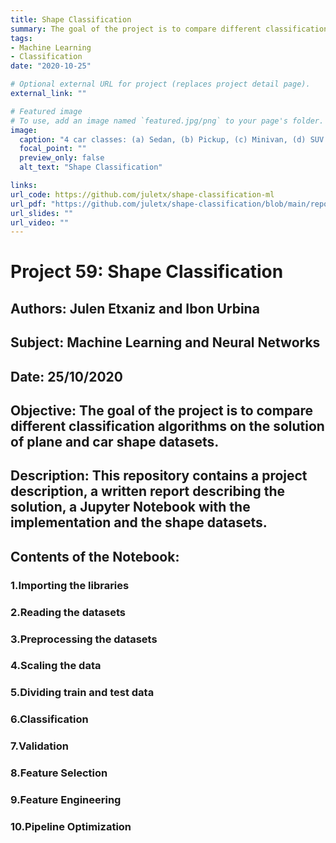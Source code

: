 ```yaml
---
title: Shape Classification
summary: The goal of the project is to compare different classification algorithms on the solution of plane and car shape datasets.
tags:
- Machine Learning
- Classification
date: "2020-10-25"

# Optional external URL for project (replaces project detail page).
external_link: ""

# Featured image
# To use, add an image named `featured.jpg/png` to your page's folder. 
image:
  caption: "4 car classes: (a) Sedan, (b) Pickup, (c) Minivan, (d) SUV. http://biomecis.uta.edu/shape_data.htm"
  focal_point: ""
  preview_only: false
  alt_text: "Shape Classification"

links:
url_code: https://github.com/juletx/shape-classification-ml
url_pdf: "https://github.com/juletx/shape-classification/blob/main/report/Report_P59_Shape_Classification_ML_D2.pdf"
url_slides: ""
url_video: ""
---
```


# Project 59: Shape Classification

## Authors: Julen Etxaniz and Ibon Urbina

## Subject: Machine Learning and Neural Networks

## Date: 25/10/2020

## Objective: The goal of the project is to compare different classification algorithms on the solution of plane and car shape datasets.

## Description: This repository contains a project description, a written report describing the solution, a Jupyter Notebook with the implementation and the shape datasets.

## Contents of the Notebook:

### 1.Importing the libraries

### 2.Reading the datasets

### 3.Preprocessing the datasets

### 4.Scaling the data

### 5.Dividing train and test data

### 6.Classification

### 7.Validation

### 8.Feature Selection

### 9.Feature Engineering

### 10.Pipeline Optimization
